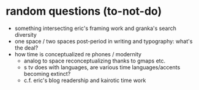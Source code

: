 random questions (to-not-do)
============================

- something intersecting eric's framing work and granka's search diversity
- one space / two spaces post-period in writing and typography: what's the deal?
- how time is conceptualized re phones / modernity
  - analog to space reconceptualizing thanks to gmaps etc.
  - s tv does with languages, are various time languages/accents becoming extinct?
  - c.f. eric's blog readership and kairotic time work
